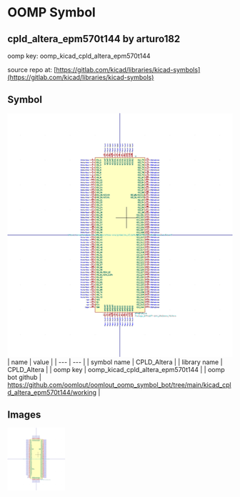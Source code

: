 # OOMP Symbol  
## cpld_altera_epm570t144  by arturo182  
  
oomp key: oomp_kicad_cpld_altera_epm570t144  
  
source repo at: [https://gitlab.com/kicad/libraries/kicad-symbols](https://gitlab.com/kicad/libraries/kicad-symbols)  
## Symbol  
  
[![working.png](working_600.png)](working.png)  
| name | value | 
| --- | --- | 
| symbol name | CPLD_Altera | 
| library name | CPLD_Altera | 
| oomp key | oomp_kicad_cpld_altera_epm570t144 | 
| oomp bot github | https://github.com/oomlout/oomlout_oomp_symbol_bot/tree/main/kicad_cpld_altera_epm570t144/working | 
## Images  
  
[![working.png](working_140.png)](working.png)  
